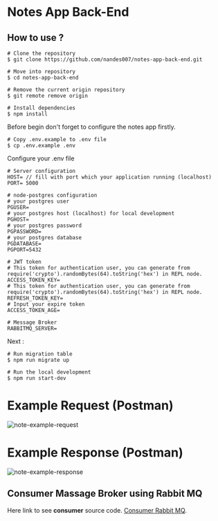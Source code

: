 # Notes App Back-End

## How to use ?

```
# Clone the repository
$ git clone https://github.com/nandes007/notes-app-back-end.git

# Move into repository
$ cd notes-app-back-end

# Remove the current origin repository
$ git remote remove origin

# Install dependencies
$ npm install
```

Before begin don't forget to configure the notes app firstly.
```
# Copy .env.example to .env file
$ cp .env.example .env
```

Configure your .env file
```
# Server configuration
HOST= // fill with port which your application running (localhost) 
PORT= 5000

# node-postgres configuration
# your postgres user
PGUSER=
# your postgres host (localhost) for local development
PGHOST=
# your postgres password
PGPASSWORD=
# your postgres database
PGDATABASE= 
PGPORT=5432

# JWT token
# This token for authentication user, you can generate from require('crypto').randomBytes(64).toString('hex') in REPL node.
ACCESS_TOKEN_KEY=
# This token for authentication user, you can generate from require('crypto').randomBytes(64).toString('hex') in REPL node.
REFRESH_TOKEN_KEY=
# Input your expire token
ACCESS_TOKEN_AGE=

# Message Broker
RABBITMQ_SERVER=
```

Next :
```
# Run migration table
$ npm run migrate up

# Run the local development
$ npm run start-dev
```
# Example Request (Postman)
![note-example-request](https://user-images.githubusercontent.com/61643826/191174136-c7f8f50c-73a5-43af-baa3-fa4dd54bbc63.png)

# Example Response (Postman)
![note-example-response](https://user-images.githubusercontent.com/61643826/191174229-8384da96-cf8b-4f5e-9d2a-fe8d63ec13b0.png)

## Consumer Massage Broker using Rabbit MQ

Here link to see **consumer** source code. [Consumer Rabbit MQ](https://github.com/nandes007/notes-app-queue-consumer.git).